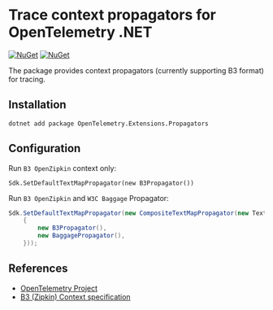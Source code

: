 # Trace context propagators for OpenTelemetry .NET

[![NuGet](https://img.shields.io/nuget/v/OpenTelemetry.Extensions.Propagators.svg)](https://www.nuget.org/packages/OpenTelemetry.Extensions.Propagators)
[![NuGet](https://img.shields.io/nuget/dt/OpenTelemetry.Extensions.Propagators.svg)](https://www.nuget.org/packages/OpenTelemetry.Extensions.Propagators)

The package provides context propagators (currently supporting B3 format) for tracing. 

## Installation

```shell
dotnet add package OpenTelemetry.Extensions.Propagators
```

## Configuration

Run `B3 OpenZipkin` context only:

```
Sdk.SetDefaultTextMapPropagator(new B3Propagator())
```

Run `B3 OpenZipkin` and `W3C Baggage` Propagator:

```csharp
Sdk.SetDefaultTextMapPropagator(new CompositeTextMapPropagator(new TextMapPropagator[]
    {
        new B3Propagator(),
        new BaggagePropagator(),
    }));
```


## References

* [OpenTelemetry Project](https://opentelemetry.io/)
* [B3 (Zipkin) Context specification](https://github.com/openzipkin/b3-propagation)
